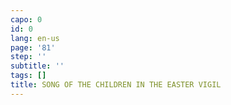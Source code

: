 ```yaml
---
capo: 0
id: 0
lang: en-us
page: '81'
step: ''
subtitle: ''
tags: []
title: SONG OF THE CHILDREN IN THE EASTER VIGIL
---
```

